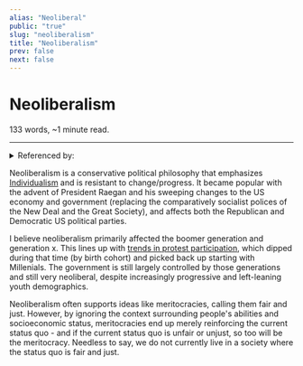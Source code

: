 ```yaml
---
alias: "Neoliberal"
public: "true"
slug: "neoliberalism"
title: "Neoliberalism"
prev: false
next: false
---
```

<script setup>
import { data } from '../../git.data.ts';
import { useData } from 'vitepress';
const pageData = useData();
</script>
<h1 class="p-name">Neoliberalism</h1>
<p>133 words, ~1 minute read. <span v-html="data[`site/${pageData.page.value.relativePath}`]" /></p>
<hr/>

<details><summary>Referenced by:</summary><a href="/garden/anarchism/index.md">Anarchism</a><a href="/garden/local-communities/index.md">Local Communities</a><a href="/garden/technocracy/index.md">Technocracy</a></details>

Neoliberalism is a conservative political philosophy that emphasizes [Individualism](/garden/individualism/index.md) and is resistant to change/progress. It became popular with the advent of President Raegan and his sweeping changes to the US economy and government (replacing the comparatively socialist polices of the New Deal and the Great Society), and affects both the Republican and Democratic US political parties.

I believe neoliberalism primarily affected the boomer generation and generation x. This lines up with [trends in protest participation](https://nealcaren.org/publication/caren-social-2011/caren-social-2011.pdf), which dipped during that time (by birth cohort) and picked back up starting with Millenials. The government is still largely controlled by those generations and still very neoliberal, despite increasingly progressive and left-leaning youth demographics.

Neoliberalism often supports ideas like meritocracies, calling them fair and just. However, by ignoring the context surrounding people's abilities and socioeconomic status, meritocracies end up merely reinforcing the current status quo - and if the current status quo is unfair or unjust, so too will be the meritocracy. Needless to say, we do not currently live in a society where the status quo is fair and just.